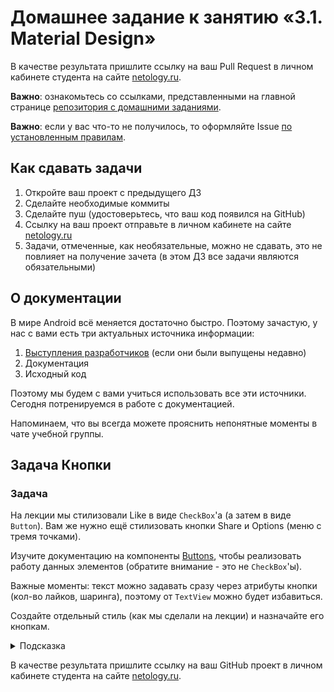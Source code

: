 # Домашнее задание к занятию «3.1. Material Design»

В качестве результата пришлите ссылку на ваш Pull Request в личном кабинете студента на сайте [netology.ru](https://netology.ru).

**Важно**: ознакомьтесь со ссылками, представленными на главной странице [репозитория с домашними заданиями](../README.md).

**Важно**: если у вас что-то не получилось, то оформляйте Issue [по установленным правилам](../report-requirements.md).

## Как сдавать задачи

1. Откройте ваш проект с предыдущего ДЗ
1. Сделайте необходимые коммиты
1. Сделайте пуш (удостоверьтесь, что ваш код появился на GitHub)
1. Ссылку на ваш проект отправьте в личном кабинете на сайте [netology.ru](https://netology.ru)
1. Задачи, отмеченные, как необязательные, можно не сдавать, это не повлияет на получение зачета (в этом ДЗ все задачи являются обязательными)

## О документации

В мире Android всё меняется достаточно быстро. Поэтому зачастую, у нас с вами есть три актуальных источника информации:
1. [Выступления разработчиков](https://www.youtube.com/user/androiddevelopers) (если они были выпущены недавно)
1. Документация
1. Исходный код

Поэтому мы будем с вами учиться использовать все эти источники. Сегодня потренируемся в работе с документацией.

Напоминаем, что вы всегда можете прояснить непонятные моменты в чате учебной группы.

## Задача Кнопки

### Задача

На лекции мы стилизовали Like в виде `CheckBox`'а (а затем в виде `Button`). Вам же нужно ещё стилизовать кнопки Share и Options (меню с тремя точками).

Изучите документацию на компоненты [Buttons](https://material.io/develop/android/components/buttons), чтобы реализовать работу данных элементов (обратите внимание - это не `CheckBox`'ы).

Важные моменты: текст можно задавать сразу через атрибуты кнопки (кол-во лайков, шаринга), поэтому от `TextView` можно будет избавиться.

Создайте отдельный стиль (как мы сделали на лекции) и назначайте его кнопкам.

<details>
<summary>Подсказка</summary>

Вы можете найти пример реализации [на странице документации](https://material.io/develop/android/components/buttons) в разделе "Implementing an icon-only toggle button".
</details>

В качестве результата пришлите ссылку на ваш GitHub проект в личном кабинете студента на сайте [netology.ru](https://netology.ru).
